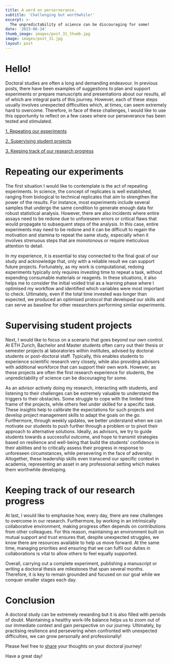 ```yaml
---
title: A word on perserverance.
subtitle: 'Challenging but worthwhile!'
excerpt: >-
  The unpredictability of science can be discouraging for some!
date: '2023-06-24'
thumb_image: images/post_31_thumb.jpg
image: images/post_31.jpg
layout: post
---
```



# Hello!

Doctoral studies are often a long and demanding endeavour. In previous posts, there have been examples of suggestions to plan and support experiments or prepare manuscripts and presentations about our results, all of which are integral parts of this journey. However, each of these steps usually involves unexpected difficulties which, at times, can seem extremely hard to overcome. Therefore, in face of these challenges, I would like to use this opportunity to reflect on a few cases where our perseverance has been tested and stimulated.

[1. Repeating our experiments](#rep_exp)

[2. Supervising student projects](#student_proj)

[3. Keeping track of our research progress](#research_progress)

# <a name="rep_exp">Repeating our experiments</a>

The first situation I would like to contemplate is the act of repeating experiments. In science, the concept of replicates is well established, ranging from biological to technical replicates that aim to strengthen the power of the results. For instance, most experiments include several samples that undergo the same condition to generate enough data for robust statistical analysis. However, there are also incidents where entire assays need to be redone due to unforeseen errors or critical flaws that would propagate to subsequent steps of the analysis. In this case, entire experiments may need to be redone and it can be difficult to regain the motivation and stamina to repeat the same study, especially when it involves strenuous steps that are monotonous or require meticulous attention to detail.

In my experience, it is essential to stay connected to the final goal of our study and acknowledge that, only with a reliable result we can support future projects. Fortunately, as my work is computational, redoing experiments typically only requires investing time to repeat a task, without expending consumable materials or reagents. In these situations, it also helps me to consider the initial voided trial as a learning phase where I optimised my workflow and identified which variables were most important to check. Ultimately, even if the total time invested was longer than expected, we produced an optimised protocol that developed our skills and can serve as baseline for other researchers performing similar experiments.


# <a name="student_proj">Supervising student projects</a>

Next, I would like to focus on a scenario that goes beyond our own control. At ETH Zurich, Bachelor and Master students often carry out their thesis or semester projects at laboratories within institutes, advised by doctoral students or post-doctoral staff. Typically, this enables students to experience scientific research very closely, while also providing advisors with additional workforce that can support their own work. However, as these projects are often the first research experience for students, the unpredictability of science can be discouraging for some.

As an advisor actively doing my research, interacting with students, and listening to their challenges can be extremely valuable to understand the triggers to their obstacles. Some struggle to cope with the limited time frame of the projects, while others feel under skilled for a specific task. These insights help to calibrate the expectations for such projects and develop project management skills to adapt the goals on the go. Furthermore, through weekly updates, we better understand when we can motivate our students to push further through a problem or to pivot their approach to alternative solutions. Ideally, as advisors, we try to guide students towards a successful outcome, and hope to transmit strategies based on resilience and well-being that build the students' confidence in their abilities and to critically assess their progress in response to unforeseen circumstances, while persevering in the face of adversity. Altogether, these leadership skills even transcend our specific context in academia, representing an asset in any professional setting which makes them worthwhile developing.



# <a name="research_progress">Keeping track of our research progress</a>

At last, I would like to emphasise how, every day, there are new challenges to overcome in our research. Furthermore, by working in an intrinsically collaborative environment, making progress often depends on contributions from other colleagues. For this reason, maintaining an environment built on mutual support and trust ensures that, despite unexpected struggles, we know there are resources available to help us move forward. At the same time, managing priorities and ensuring that we can fulfil our duties in collaborations is vital to allow others to feel equally supported.

Overall, carrying out a complete experiment, publishing a manuscript or writing a doctoral thesis are milestones that span several months. Therefore, it is key to remain grounded and focused on our goal while we conquer smaller stages each day.


# Conclusion

A doctoral study can be extremely rewarding but it is also filled with periods of doubt. Maintaining a healthy work-life balance helps us to zoom out of our immediate context and gain perspective on our journey. Ultimately, by practising resilience and persevering when confronted with unexpected difficulties, we can grow personally and professionally!

Please feel free to [share](https://twitter.com/_franciscomcm) your thoughts on your doctoral journey!

Have a great day!
